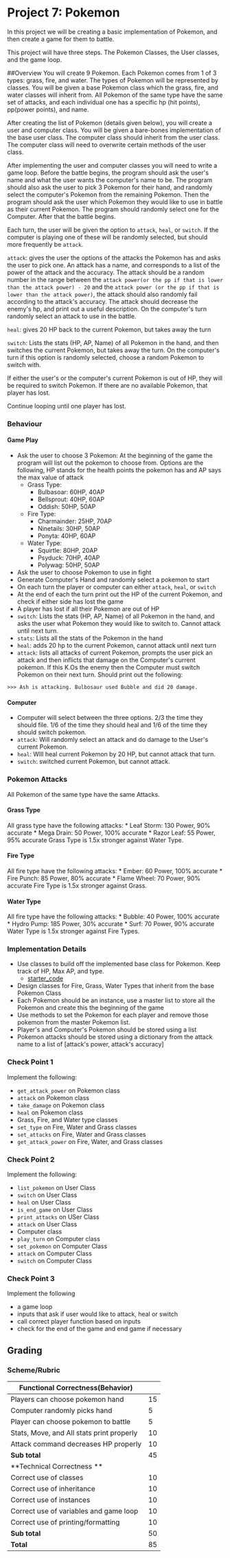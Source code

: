 # Project 7: Pokemon

In this project we will be creating a basic implementation of Pokemon, and then create a game for them to battle.

This project will have three steps. The Pokemon Classes, the User classes, and the game loop.

##Overview
You will create 9 Pokemon. Each Pokemon comes from 1 of 3 types: grass, fire, and water. The types of Pokemon will be represented by classes. You will be given a base Pokemon class which the grass, fire, and water classes will inherit from. All Pokemon of the same type have the same set of attacks, and each individual one has a specific hp (hit points), pp(power points), and name.

After creating the list of Pokemon (details given below), you will create a user and computer class. You will be given a bare-bones implementation of the base user class. The computer class should inherit from the user class. The computer class will need to overwrite certain methods of the user class. 

After implementing the user and computer classes you will need to write a game loop. Before the battle begins, the program should ask the user's name and what the user wants the computer's name to be. The program should also ask the user to pick 3 Pokemon for their hand, and randomly select the computer's Pokemon from the remaining Pokemon. Then the program should ask the user which Pokemon they would like to use in battle as their current Pokemon. The program should randomly select one for the Computer. After that the battle begins. 

Each turn, the user will be given the option to `attack`, `heal`, or `switch`. If the computer is playing one of these will be randomly selected, but should more frequently be `attack`. 

`attack`: gives the user the options of the attacks the Pokemon has and asks the user to pick one. An attack has a name, and corresponds to a list of the power of the attack and the accuracy. The attack should be a random number in the range between the `attack power(or the pp if that is lower than the attack power) - 20` and the `attack power (or the pp if that is lower than the attack power)`, the attack should also randomly fail according to the attack's accuracy. The attack should decrease the enemy's hp, and print out a useful description. On the computer's turn randomly select an attack to use in the battle. 

`heal`: gives 20 HP back to the current Pokemon, but takes away the turn

`switch`: Lists the stats (HP, AP, Name) of all Pokemon in the hand, and then switches the current Pokemon, but takes away the turn. On the computer's turn if this option is randomly selected, choose a random Pokemon to switch with. 

If either the user's or the computer's current Pokemon is out of HP, they will be required to switch Pokemon. If there are no available Pokemon, that player has lost. 

Continue looping until one player has lost. 

### Behaviour
#### Game Play
* Ask the user to choose 3 Pokemon: At the beginning of the game the program will list out the pokemon to choose from. Options are the following, HP stands for the health points the pokemon has and AP says the max value of attack 
	* Grass Type: 
		* Bulbasoar: 60HP, 40AP
		* Bellsprout: 40HP, 60AP
		* Oddish: 50HP, 50AP
	* Fire Type: 
		* Charmainder: 25HP, 70AP
		* Ninetails: 30HP, 50AP
		* Ponyta: 40HP, 60AP
	* Water Type:
		* Squirtle: 80HP, 20AP
		* Psyduck: 70HP, 40AP
		* Polywag: 50HP, 50AP
* Ask the user to choose Pokemon to use in fight
* Generate Computer's Hand and randomly select a pokemon to start
* On each turn the player or computer can either `attack`, `heal`, or `switch` 
* At the end of each the turn print out the HP of the current Pokemon, and check if either side has lost the game 
* A player has lost if all their Pokemon are out of HP
* `switch`: Lists the stats (HP, AP, Name) of all Pokemon in the hand, and asks the user what Pokemon they would like to switch to. Cannot attack until next turn.  
* `stats`: Lists all the stats of the Pokemon in the hand
* `heal`: adds 20 hp to the current Pokemon, cannot attack until next turn
* `attack`: lists all attacks of current Pokemon, prompts the user pick an attack and then inflicts that damage on the Computer's current pokemon. If this K.Os the enemy then the Computer must switch Pokemon on their next turn. 
Should print out the following: 

``` 
>>> Ash is attacking. Bulbosaur used Bubble and did 20 damage. 
```

#### Computer 
* Computer will select between the three options. 2/3 the time they should file. 1/6 of the time they should heal and 1/6 of the time they should switch pokemon. 
* `attack`: Will randomly select an attack and do damage to the User's current Pokemon. 
* `heal`: WIll heal current Pokemon by 20 HP, but cannot attack that turn. 
* `switch`: switched current Pokemon, but cannot attack. 

### Pokemon Attacks
All Pokemon of the same type have the same Attacks. 

#### Grass Type 
All grass type have the following attacks: 
	* Leaf Storm: 130 Power, 90% accurate
	* Mega Drain: 50 Power, 100% accurate
	* Razor Leaf: 55 Power, 95% accurate
Grass Type is 1.5x stronger against Water Type.

#### Fire Type 
All fire type have the following attacks: 
	* Ember: 60 Power, 100% accurate
	* Fire Punch: 85 Power, 80% accurate
	* Flame Wheel: 70 Power, 90% accurate 
Fire Type is 1.5x stronger against Grass. 

#### Water Type 
All fire type have the following attacks: 
	* Bubble: 40 Power, 100% accurate
	* Hydro Pump: 185 Power, 30% accurate
	* Surf: 70 Power, 90% accurate 
Water Type is 1.5x stronger against Fire Types. 

### Implementation Details
* Use classes to build off the implemented base class for Pokemon. Keep track of HP, Max AP, and type.
	- [starter_code]
* Design classes for Fire, Grass, Water Types that inherit from the base Pokemon Class
* Each Pokemon should be an instance, use a master list to store all the Pokemon and create this the beginning of the game
* Use methods to set the Pokemon for each player and remove those pokemon from the master Pokemon list. 
* Player's and Computer's Pokemon should be stored using a list
* Pokemon attacks should be stored using a dictionary from the attack name to a list of [attack's power, attack's accuracy]

### Check Point 1
Implement the following: 
* `get_attack_power` on Pokemon class
* `attack` on Pokemon class
* `take_damage` on Pokemon class
* `heal` on Pokemon class
* Grass, Fire, and Water type classes
* `set_type` on Fire, Water and Grass classes
* `set_attacks` on Fire, Water and Grass classes
* `get_attack_power` on Fire, Water, and Grass classes

### Check Point 2
Implement the following: 
* `list_pokemon` on User Class
* `switch` on User Class
* `heal` on User Class
* `is_end_game` on User Class
* `print_attacks` on USer Class
* `attack` on User Class
* Computer class
* `play_turn` on Computer class
* `set_pokemon` on Computer Class
* `attack` on Computer Class
* `switch` on Computer Class

### Check Point 3
Implement the following
* a game loop
* inputs that ask if user would like to attack, heal or switch
* call correct player function based on inputs
* check for the end of the game and end game if necessary

## Grading 
### Scheme/Rubric
| Functional Correctness(Behavior)                                |     |
| --------------------------------------------------------------- |-----|
| Players can choose pokemon hand | 15   |
| Computer randomly picks hand | 5|
| Player can choose pokemon to battle  | 5   |
| Stats, Move, and  All stats print properly           | 10  |
| Attack command decreases HP properly      | 10 |
| **Sub total**                                                   | 45  |
| **Technical Correctness   **                                    |     |
| Correct use of classes                                  | 10  |
| Correct use of inheritance                                  | 10  |
| Correct use of instances                                  | 10  |
| Correct use of variables and game loop |10| 
| Correct use of printing/formatting | 10|  
| **Sub total**                                                   | 50  |
| **Total**                                                       | 85 |

[starter_code]:https://teals-introcs.gitbooks.io/2nd-semester-introduction-to-computer-science-pri/content/units/7_unit/05_lesson/starter_code.py
